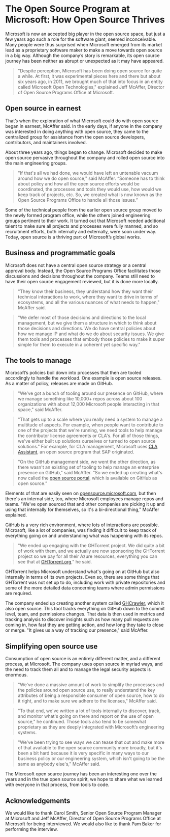 # The Open Source Program at Microsoft: How Open Source Thrives

Microsoft is now an accepted big player in the open source space, but just a few years ago such a role for the software giant, seemed inconceivable. Many people were thus surprised when Microsoft emerged from its market lead as a proprietary software maker to make a move towards open source in a big way. Although the company’s story is remarkable, its open source journey has been neither as abrupt or unexpected as it may have appeared. 

> "Despite perception, Microsoft has been doing open source for quite a while. At first, it was experimental pieces here and there but about six years ago, in 2011, we brought much of that into focus in an entity called Microsoft Open Technologies," explained Jeff McAffer, Director of Open Source Programs Office at Microsoft. 

## Open source in earnest

That’s when the exploration of what Microsoft could do with open source began in earnest, McAffer said. In the early days, if anyone in the company was interested in doing anything with open source, they came to the centralized group for assistance from the open source developers, contributors, and maintainers involved. 

About three years ago, things began to change. Microsoft decided to make open source pervasive throughout the company and rolled open source into the main engineering groups. 

> "If that's all we had done, we would have left an untenable vacuum around how we do open source," said McAffer. “Someone has to think about policy and how all the open source efforts would be coordinated, the processes and tools they would use, how would we keep track of projects, etc. So, we created what is now known as the Open Source Programs Office to handle all those issues.”

Some of the technical people from the earlier open source group moved to the newly formed program office, while the others joined engineering groups pertinent to their work. It turned out that Microsoft needed additional talent to make sure all projects and processes were fully manned, and so recruitment efforts, both internally and externally, were soon under way. Today, open source is a thriving part of Microsoft’s global works.

## Business and programmatic goals

Microsoft does not have a central open source strategy or a central approval body. Instead, the Open Source Programs Office facilitates those discussions and decisions throughout the company. Teams still need to have their open source engagement reviewed, but it is done more locally.  

> "They know their business, they understand how they want their technical interactions to work, where they want to drive in terms of ecosystems, and all the various nuances of what needs to happen," McAffer said. 

> "We defer most of those decisions and directions to the local management, but we give them a structure in which to think about those decisions and directions. We do have central policies about how we manage IP and what do we do about security issues.  We give them tools and processes that embody those policies to make it super simple for them to execute in a coherent yet specific way."

## The tools to manage

Microsoft’s policies boil down into processes that then are tooled accordingly to handle the workload. One example is open source releases. As a matter of policy, releases are made on GitHub. 

> "We've got a bunch of tooling around our presence on GitHub, where we manage something like 10,000+ repos across about 100 organizations with about 12,000 Microsoft people interacting in that space," said McAffer. 

> "That gets up to a scale where you really need a system to manage a multitude of aspects. For example, when people want to contribute to one of the projects that we're running, we need tools to help manage the contributor license agreements or CLA's. For all of those things, we've either built up solutions ourselves or turned to open source solutions." For example, for CLA management, Microsoft uses [CLA Assistant](https://cla-assistant.io), an open source program that SAP originated.

> "On the GitHub management side, we went the other direction, as there wasn't an existing set of tooling to help manage an enterprise presence on GitHub," said McAffer. “So we ended up creating what's now called the [open source portal](https://github.com/Microsoft/opensource-portal), which is available on GitHub as open source.” 

Elements of that are easily seen on [opensource.microsoft.com](https://opensource.microsoft.com/), but then there's an internal side, too, where Microsoft employees manage repos and teams. "We've open sourced that and other companies are picking it up and using that internally for themselves, so it's a bi-directional thing," McAffer explained. 

GitHub is a very rich environment, where lots of interactions are possible. Microsoft, like a lot of companies, was finding it difficult to keep track of everything going on and understanding what was happening with its repos. 

> "We ended up engaging with the GHTorrent project. We did quite a bit of work with them, and we actually are now sponsoring the GHTorrent project so we pay for all their Azure resources, everything you can see that at [GHTorrent.org](http://ghtorrent.org/)," he said.

GHTorrent helps Microsoft understand what's going on at GitHub but also internally in terms of its own projects. Even so, there are some things that GHTorrent was not set up to do, including work with private repositories and some of the more detailed data concerning teams where admin permissions are required. 

The company ended up creating another system called [GHCrawler](https://github.com/microsoft/ghcrawler), which it also open source. This tool tracks everything on GitHub down to the commit level, team, and permissions changes. That data is then used in metrics and tracking analysis to discover insights such as how many pull requests are coming in, how fast they are getting action, and how long they take to close or merge. "It gives us a way of tracking our presence," said McAffer.

## Simplifying open source use

Consumption of open source is an entirely different matter, and a different process, at Microsoft. The company uses open source in myriad ways, and the need to track them all and to manage the legal security aspects is enormous. 

> "We've done a massive amount of work to simplify the processes and the policies around open source use, to really understand the key attributes of being a responsible consumer of open source, how to do it right, and to make sure we adhere to the licenses," McAffer said.

> "To that end, we've written a lot of tools internally to discover, track, and monitor what's going on there and report on the use of open source," he continued. Those tools also tend to be somewhat proprietary as they are deeply integrated with Microsoft’s engineering systems. 

> "We've been trying to see ways we can tease that out and make more of that available to the open source community more broadly, but it's been a bit hard because it is very specific in many ways to our business policy or our engineering system, which isn't going to be the same as anybody else's," McAffer said.

The Microsoft open source journey has been an interesting one over the years and in the true open source spirit, we hope to share what we learned with everyone in that process, from tools to code.

## Acknowledgements 

We would like to thank Carol Smith, Senior Open Source Program Manager at Microsoft and Jeff McAffer, Director of Open Source Programs Office at Microsoft for being interviewed. We would also like to thank Pam Baker for performing the interview.

